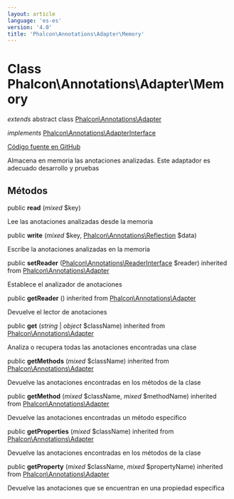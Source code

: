 ```yaml
---
layout: article
language: 'es-es'
version: '4.0'
title: 'Phalcon\Annotations\Adapter\Memory'
---
```


# Class **Phalcon\Annotations\Adapter\Memory**

*extends* abstract class [Phalcon\Annotations\Adapter](/4.0/en/api/Phalcon_Annotations_Adapter)

*implements* [Phalcon\Annotations\AdapterInterface](/4.0/en/api/Phalcon_Annotations_AdapterInterface)

<a href="https://github.com/phalcon/cphalcon/tree/v4.0.0/phalcon/annotations/adapter/memory.zep" class="btn btn-default btn-sm">Código fuente en GitHub</a>

Almacena en memoria las anotaciones analizadas. Este adaptador es adecuado desarrollo y pruebas

## Métodos

public **read** (*mixed* $key)

Lee las anotaciones analizadas desde la memoria

public **write** (*mixed* $key, [Phalcon\Annotations\Reflection](/4.0/en/api/Phalcon_Annotations_Reflection) $data)

Escribe la anotaciones analizadas en la memoria

public **setReader** ([Phalcon\Annotations\ReaderInterface](/4.0/en/api/Phalcon_Annotations_ReaderInterface) $reader) inherited from [Phalcon\Annotations\Adapter](/4.0/en/api/Phalcon_Annotations_Adapter)

Establece el analizador de anotaciones

public **getReader** () inherited from [Phalcon\Annotations\Adapter](/4.0/en/api/Phalcon_Annotations_Adapter)

Devuelve el lector de anotaciones

public **get** (*string* | *object* $className) inherited from [Phalcon\Annotations\Adapter](/4.0/en/api/Phalcon_Annotations_Adapter)

Analiza o recupera todas las anotaciones encontradas una clase

public **getMethods** (*mixed* $className) inherited from [Phalcon\Annotations\Adapter](/4.0/en/api/Phalcon_Annotations_Adapter)

Devuelve las anotaciones encontradas en los métodos de la clase

public **getMethod** (*mixed* $className, *mixed* $methodName) inherited from [Phalcon\Annotations\Adapter](/4.0/en/api/Phalcon_Annotations_Adapter)

Devuelve las anotaciones encontradas un método específico

public **getProperties** (*mixed* $className) inherited from [Phalcon\Annotations\Adapter](/4.0/en/api/Phalcon_Annotations_Adapter)

Devuelve las anotaciones encontradas en los métodos de la clase

public **getProperty** (*mixed* $className, *mixed* $propertyName) inherited from [Phalcon\Annotations\Adapter](/4.0/en/api/Phalcon_Annotations_Adapter)

Devuelve las anotaciones que se encuentran en una propiedad específica